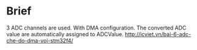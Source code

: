 # Brief
3 ADC channels are used. 
With DMA configuration. The converted ADC value are automatically assigned to ADCValue.
http://icviet.vn/bai-6-adc-che-do-dma-voi-stm32f4/


